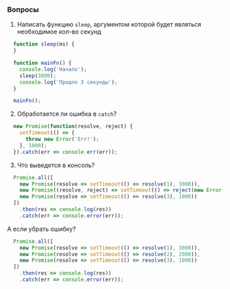 ### Вопросы

1. Написать функцию `sleep`, аргументом которой будет являться необходимое кол-во секунд

```javascript
  function sleep(ms) {
  }

  function mainFn() {
    console.log('Начало');
    sleep(3000);
    console.log('Прошло 3 секунды');
  }

  mainFn();
```

2. Обработается ли ошибка в `catch`?

```javascript
  new Promise(function(resolve, reject) {
    setTimeout(() => {
      throw new Error('Err!');
    }, 1000);
  }).catch(err => console.err(err));
```

3. Что выведется в консоль?

```javascript
  Promise.all([
    new Promise(resolve => setTimeout(() => resolve(1), 3000)),
    new Promise((resolve, reject) => setTimeout(() => reject(new Error("Err")), 2000)),
    new Promise(resolve => setTimeout(() => resolve(3), 1000))
  ])
    .then(res => console.log(res))
    .catch(err => console.error(err));
```

  А если убрать ошибку?

```javascript
  Promise.all([
    new Promise(resolve => setTimeout(() => resolve(1), 3000)),
    new Promise(resolve => setTimeout(() => resolve(2), 2000)),
    new Promise(resolve => setTimeout(() => resolve(3), 1000))
  ])
    .then(res => console.log(res))
    .catch(err => console.error(err));
```

